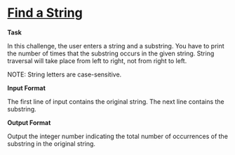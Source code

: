 # [Find a String](https://www.hackerrank.com/challenges/find-a-string/problem)

**Task**

In this challenge, the user enters a string and a substring. You have to print the number of times that the substring occurs in the given string. String traversal will take place from left to right, not from right to left.

NOTE: String letters are case-sensitive.

**Input Format**

The first line of input contains the original string. The next line contains the substring.

**Output Format**

Output the integer number indicating the total number of occurrences of the substring in the original string.
